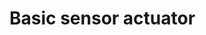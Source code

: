 # Basic sensor actuator 
<!-- 
Construya un archivo en Python que permita hacer la lectura de la información del sensor cliff y active
un sonido al ocurrir un evento con ese sensor. Active también el modo de teleoperación por teclado al
mismo tiempo para controlar el movimiento del Kobuki.
>